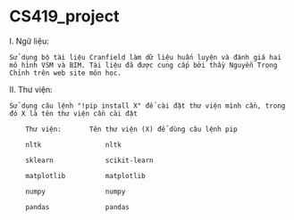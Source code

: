 # CS419_project
I. Ngữ liệu:  

	Sử dụng bộ tài liệu Cranfield làm dữ liệu huấn luyện và đánh giá hai mô hình VSM và BIM. Tài liệu đã được cung cấp bởi thầy Nguyễn Trọng Chỉnh trên web site môn học.  

II. Thư viện:  

	Sử dụng câu lệnh "!pip install X" để cài đặt thư viện mình cần, trong đó X là tên thư viện cần cài đặt  

		Thư viện:		Tên thư viện (X) để dùng câu lệnh pip  

		nltk				nltk  

		sklearn				scikit-learn  

		matplotlib			matplotlib  

		numpy				numpy  

		pandas				pandas  
        